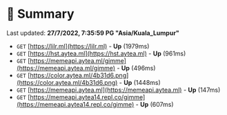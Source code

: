 # 📖 Summary
Last updated: **27/7/2022, 7:35:59 PG "Asia/Kuala_Lumpur"**

- `GET` [https://lilr.ml](https://lilr.ml) - **Up** (1979ms)
- `GET` [https://hst.aytea.ml](https://hst.aytea.ml) - **Up** (961ms)
- `GET` [https://memeapi.aytea.ml/gimme](https://memeapi.aytea.ml/gimme) - **Up** (496ms)
- `GET` [https://color.aytea.ml/4b31d6.png](https://color.aytea.ml/4b31d6.png) - **Up** (1448ms)
- `GET` [https://memeapi.aytea.ml](https://memeapi.aytea.ml) - **Up** (147ms)
- `GET` [https://memeapi.aytea14.repl.co/gimme](https://memeapi.aytea14.repl.co/gimme) - **Up** (607ms)
